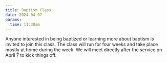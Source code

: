```yaml
---
title: Baptism Class
date: 2024-04-07
params:
  time: 11:30am
---
```


Anyone interested in being baptized or learning more about baptism is invited to join this class. The class will run for four weeks and take place mostly at home during the week. We will meet directly after the service on April 7 to kick things off.

<!--more-->
